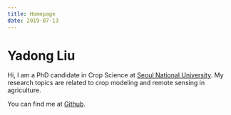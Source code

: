 ```yaml
---
title: Homepage
date: 2019-07-13
---
```


# Yadong Liu

Hi, I am a PhD candidate in Crop Science at [Seoul National University](https://snu.ac.kr). My research topics are related to crop modeling and remote sensing in agriculture.

You can find me at [Github](https:://github.com/liuyadong).
